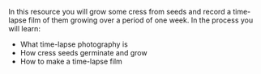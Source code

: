 In this resource you will grow some cress from seeds and record a time-lapse film of them growing over a period of one week. In the process you will learn:

- What time-lapse photography is
- How cress seeds germinate and grow
- How to make a time-lapse film
